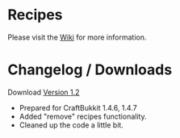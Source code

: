 # Recipes

Please visit the [Wiki](https://github.com/systemNEO/Recipes/wiki) for more information.

# Changelog / Downloads

Download [Version 1.2](http://www.systemneo.de/_bukkit/Recipes_v1.2.zip)

- Prepared for CraftBukkit 1.4.6, 1.4.7
- Added "remove" recipes functionality.
- Cleaned up the code a little bit.
